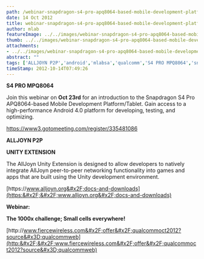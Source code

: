 ```yaml
---
path: /webinar-snapdragon-s4-pro-apq8064-based-mobile-development-platformtablet
date: 14 Oct 2012
title: webinar-snapdragon-s4-pro-apq8064-based-mobile-development-platform-tablet
author: mlab
featureImage: ../../images/webinar-snapdragon-s4-pro-apq8064-based-mobile-development-platform-tablet.png
thumb: ../../images/webinar-snapdragon-s4-pro-apq8064-based-mobile-development-platform-tablet.png
attachments: 
- ../../images/webinar-snapdragon-s4-pro-apq8064-based-mobile-development-platform-tablet.png
abstract: ""
tags: ['ALLJOYN P2P','android','mlabsa','qualcomm','S4 PRO MPQ8064','snapdragon','training','webinar']
timeStamp: 2012-10-14T07:49:26
---
```


**S4 PRO MPQ8064**

Join this webinar on **Oct 23rd** for an introduction to the Snapdragon S4 Pro APQ8064-based Mobile Development Platform&#x2F;Tablet. Gain access to a high-performance Android 4.0 platform for developing, testing, and optimizing.

[https:&#x2F;&#x2F;www3.gotomeeting.com&#x2F;register&#x2F;335481086](https:&#x2F;&#x2F;www3.gotomeeting.com&#x2F;register&#x2F;335481086)

**ALLJOYN P2P**

**UNITY EXTENSION**

The AllJoyn Unity Extension is designed to allow developers to natively integrate AllJoyn peer-to-peer networking functionality into games and apps that are built using the Unity development environment.

[https:&#x2F;&#x2F;www.alljoyn.org&#x2F;docs-and-downloads](https:&#x2F;&#x2F;www.alljoyn.org&#x2F;docs-and-downloads)

**Webinar:**

**The 1000x challenge; Small cells everywhere!**

[http:&#x2F;&#x2F;www.fiercewireless.com&#x2F;offer&#x2F;qualcommoct2012?source&#x3D;qualcommweb](http:&#x2F;&#x2F;www.fiercewireless.com&#x2F;offer&#x2F;qualcommoct2012?source&#x3D;qualcommweb)


